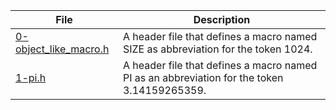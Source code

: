 |File|Description|
|-|-|
|[0-object_like_macro.h](0-object_like_macro.h)|A header file that defines a macro named SIZE as abbreviation for the token 1024.|
|[1-pi.h](1-pi.h)|A header file that defines a macro named PI as an abbreviation for the token 3.14159265359.|
